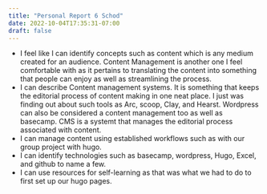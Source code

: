 ```yaml
---
title: "Personal Report 6 Schod"
date: 2022-10-04T17:35:31-07:00
draft: false
---
```

- I feel like I can identify concepts such as content which is any medium created for an audience. Content Management is another one I feel comfortable with as it pertains to translating the content into something that people can enjoy as well as streamlining the process.
- I can describe Content management systems. It is something that keeps the editorial process of content making in one neat place.  I just was finding out about such tools as Arc, scoop, Clay, and Hearst. Wordpress can also be considered a content management too as well as basecamp. CMS is a systemt that manages the editorial process associated with content. 
- I can manage content using established workflows such as with our group project with hugo.
- I can identify technologies such as basecamp, wordpress, Hugo, Excel, and github to name a few.
- I can use resources for self-learning as that was what we had to do to first set up our hugo pages. 